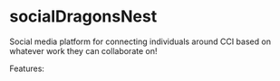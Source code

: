 # socialDragonsNest
Social media platform for connecting individuals around CCI based on whatever work they can collaborate on! 

Features: 
